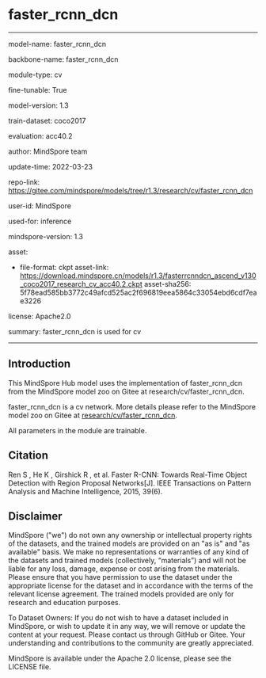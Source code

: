 # faster_rcnn_dcn

---

model-name: faster_rcnn_dcn

backbone-name: faster_rcnn_dcn

module-type: cv

fine-tunable: True

model-version: 1.3

train-dataset: coco2017

evaluation: acc40.2

author: MindSpore team

update-time: 2022-03-23

repo-link: <https://gitee.com/mindspore/models/tree/r1.3/research/cv/faster_rcnn_dcn>

user-id: MindSpore

used-for: inference

mindspore-version: 1.3

asset:

-
    file-format: ckpt
    asset-link: <https://download.mindspore.cn/models/r1.3/fasterrcnndcn_ascend_v130_coco2017_research_cv_acc40.2.ckpt>
    asset-sha256: 5f78ead585bb3772c49afcd525ac2f696819eea5864c33054ebd6cdf7eae3226

license: Apache2.0

summary: faster_rcnn_dcn is used for cv

---

## Introduction

This MindSpore Hub model uses the implementation of faster_rcnn_dcn from the MindSpore model zoo on Gitee at research/cv/faster_rcnn_dcn.

faster_rcnn_dcn is a cv network. More details please refer to the MindSpore model zoo on Gitee at [research/cv/faster_rcnn_dcn](https://gitee.com/mindspore/models/blob/r1.3/research/cv/faster_rcnn_dcn/README_CN.md).

All parameters in the module are trainable.

## Citation

Ren S , He K , Girshick R , et al. Faster R-CNN: Towards Real-Time Object Detection with Region Proposal Networks[J]. IEEE Transactions on Pattern Analysis and Machine Intelligence, 2015, 39(6).

## Disclaimer

MindSpore ("we") do not own any ownership or intellectual property rights of the datasets, and the trained models are provided on an "as is" and "as available" basis. We make no representations or warranties of any kind of the datasets and trained models (collectively, “materials”) and will not be liable for any loss, damage, expense or cost arising from the materials. Please ensure that you have permission to use the dataset under the appropriate license for the dataset and in accordance with the terms of the relevant license agreement. The trained models provided are only for research and education purposes.

To Dataset Owners: If you do not wish to have a dataset included in MindSpore, or wish to update it in any way, we will remove or update the content at your request. Please contact us through GitHub or Gitee. Your understanding and contributions to the community are greatly appreciated.

MindSpore is available under the Apache 2.0 license, please see the LICENSE file.
